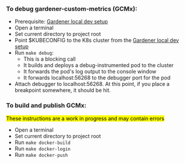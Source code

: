 ### To debug gardener-custom-metrics (GCMx):
- Prerequisite: [Gardener local dev setup]
- Open a terminal
- Set current directory to project root
- Point $KUBECONFIG to the K8s cluster from the [Gardener local dev setup]
- Run `make debug`:
  - This is a blocking call
  - It builds and deploys a debug-instrumented pod to the cluster
  - It forwards the pod's log output to the console window
  - It forwards localhost:56268 to the debugger port for the pod
- Attach debugger to localhost:56268. At this point, if you place a breakpoint somewhere, it should be hit.

### To build and publish GCMx:
<mark>These instructions are a work in progress and may contain errors</mark>
- Open a terminal
- Set current directory to project root
- Run `make docker-build`
- Run `make docker-login`
- Run `make docker-push`

[Gardener local dev setup]: https://gardener.cloud/docs/gardener/deployment/getting_started_locally